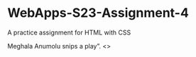 # WebApps-S23-Assignment-4
A practice assignment for HTML with CSS
<Doctype html>
<html>
<head>Meghala Anumolu snips a play”.</head>

   <title>Devloping the web with css</title>
   <>

